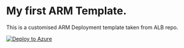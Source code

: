 # My first ARM Template.

This is a customised ARM Deployment template taken from ALB repo.

[![Deploy to Azure](https://aka.ms/deploytoazurebutton)](https://portal.azure.com/#create/Microsoft.Template/uri/https%3A%2F%2Fraw.githubusercontent.com%2Frobertzen-personal%2FAzure-Lab%2Fmain%2FALBBaselineLab-RZ.json)


